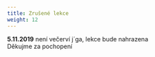 ```yaml
---
title: Zrušené lekce
weight: 12
---
```

**5.11.2019** není večerví j´ga, lekce bude nahrazena\
Děkujme za pochopení
